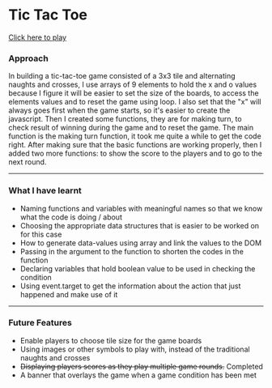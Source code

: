 # Tic Tac Toe

[Click here to play](https://fionajessica23.github.io/tic-tac-toe-project/)  



### Approach

In building a tic-tac-toe game consisted of a 3x3 tile and alternating naughts and crosses, I use arrays of 9 elements to hold the x and o values because I figure it will be easier to set the size of the boards, to access the elements values and to reset the game using loop. I also set that the "x" will always goes first when the game starts, so it's easier to create the javascript.
Then I created some functions, they are for making turn, to check result of winning during the game and to reset the game. The main function is the making turn function, it took me quite a while to get the code right. After making sure that the basic functions are working properly, then I added two more functions: to show the score to the players and to go to the next round.

---

### What I have learnt

 * Naming functions and variables with meaningful names so that we know what the code is doing / about
 * Choosing the appropriate data structures that is easier to be worked on for this case
 * How to generate data-values using array and link the values to the DOM
 * Passing in the argument to the function to shorten the codes in the function
 * Declaring variables that hold boolean value to be used in checking the condition
 * Using event.target to get the information about the action that just happened and make use of it

---

### Future Features

 * Enable players to choose tile size for the game boards
 * Using images or other symbols to play with, instead of the traditional naughts and crosses
 * ~~Displaying players scores as they play multiple game rounds.~~ Completed
 * A banner that overlays the game when a game condition has been met
